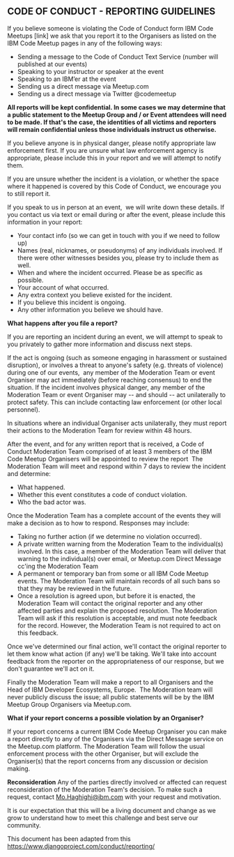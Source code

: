  ## CODE OF CONDUCT  - REPORTING GUIDELINES


If you believe someone is violating the Code of Conduct form IBM Code Meetups [link] we ask that you report it to the Organisers as listed on the IBM Code Meetup pages in any of the following ways:


- Sending a message to the Code of Conduct Text Service (number will published at our events)
- Speaking to your instructor or speaker at the event
- Speaking to an IBM’er at the event
- Sending us a direct message via Meetup.com 
- Sending us a direct message via Twitter @codemeetup


**All reports will be kept confidential. In some cases we may determine that a public statement to the Meetup Group and / or Event attendees will need to be made. If that's the case, the identities of all victims and reporters will remain confidential unless those individuals instruct us otherwise.**


If you believe anyone is in physical danger, please notify appropriate law enforcement first. If you are unsure what law enforcement agency is appropriate, please include this in your report and we will attempt to notify them.


If you are unsure whether the incident is a violation, or whether the space where it happened is covered by this Code of Conduct, we encourage you to still report it. 


If you speak to us in person at an event,  we will write down these details. If you contact us via text or email during or after the event, please include this information in your report:


- Your contact info (so we can get in touch with you if we need to follow up)
- Names (real, nicknames, or pseudonyms) of any individuals involved. If there were other witnesses besides you, please try to include them as well.
- When and where the incident occurred. Please be as specific as possible.
- Your account of what occurred. 
- Any extra context you believe existed for the incident.
- If you believe this incident is ongoing.
- Any other information you believe we should have.


**What happens after you file a report?** 

If you are reporting an incident during an event, we will attempt to speak to you privately to gather more information and discuss next steps. 


If the act is ongoing (such as someone engaging in harassment or sustained disruption), or involves a threat to anyone's safety (e.g. threats of violence) during one of our events,  any member of the Moderation Team or event Organiser may act immediately (before reaching consensus) to end the situation. If the incident involves physical danger, any member of the Moderation Team or event Organiser may -- and should -- act unilaterally to protect safety. This can include contacting law enforcement (or other local personnel).


In situations where an individual Organiser acts unilaterally, they must report their actions to the Moderation Team for review within 48 hours.


After the event, and for any written report that is received, a Code of Conduct Moderation Team comprised of at least 3 members of the IBM Code Meetup Organisers will be appointed to review the report  The Moderation Team will meet and respond within 7 days to review the incident and determine:
- What happened.
- Whether this event constitutes a code of conduct violation.
- Who the bad actor was.


Once the Moderation Team has a complete account of the events they will make a decision as to how to respond. Responses may include:


- Taking no further action (if we determine no violation occurred).
- A private written warning from the Moderation Team to the individual(s) involved. In this case, a member of the Moderation Team will deliver that warning to the individual(s) over email, or Meetup.com Direct Message cc'ing the Moderation Team
- A permanent or temporary ban from some or all IBM Code Meetup events. The Moderation Team will maintain records of all such bans so that they may be reviewed in the future.
- Once a resolution is agreed upon, but before it is enacted, the Moderation Team will contact the original reporter and any other affected parties and explain the proposed resolution. The Moderation Team will ask if this resolution is acceptable, and must note feedback for the record. However, the Moderation Team is not required to act on this feedback.


Once we've determined our final action, we'll contact the original reporter to let them know what action (if any) we'll be taking. We'll take into account feedback from the reporter on the appropriateness of our response, but we don't guarantee we'll act on it.


Finally the Moderation Team will make a report to all Organisers and the Head of IBM Developer Ecosystems, Europe.  The Moderation team will never publicly discuss the issue; all public statements will be by the IBM Meetup Group Organisers via Meetup.com.


**What if your report concerns a possible violation by an Organiser?**

If your report concerns a current IBM Code Meetup Organiser you can make a report directly to any of the Organisers via the Direct Message service on the Meetup.com platform. The Moderation Team will follow the usual enforcement process with the other Organiser, but will exclude the Organiser(s) that the report concerns from any discussion or decision making.


**Reconsideration**
Any of the parties directly involved or affected can request reconsideration of the Moderation Team's decision. To make such a request, contact Mo.Haghighi@ibm.com with your request and motivation.


It is our expectation that this will be a living document and change as we grow to understand how to meet this challenge and best serve our community.


This document has been adapted from this https://www.djangoproject.com/conduct/reporting/
